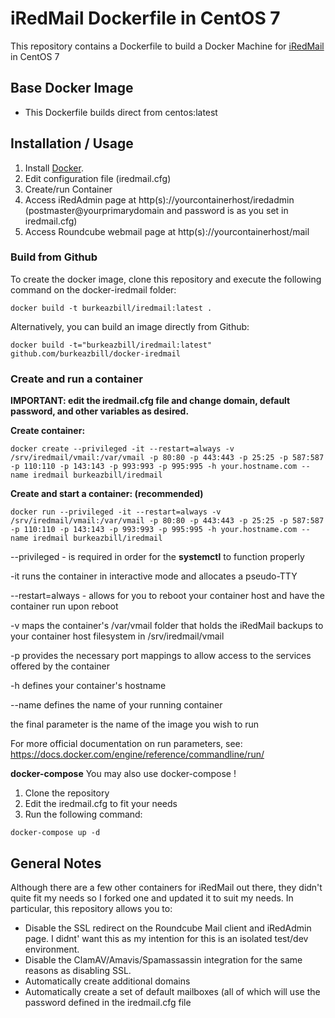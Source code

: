 # iRedMail Dockerfile in CentOS 7

This repository contains a Dockerfile to build a Docker Machine for [iRedMail](http://www.iredmail.org/) in CentOS 7

## Base Docker Image

* This Dockerfile builds direct from centos:latest

## Installation / Usage

1. Install [Docker](https://www.docker.com/).
2. Edit configuration file (iredmail.cfg)
3. Create/run Container
4. Access iRedAdmin page at http(s)://yourcontainerhost/iredadmin (postmaster@yourprimarydomain and password is as you set in iredmail.cfg)
5. Access Roundcube webmail page at http(s)://yourcontainerhost/mail

### Build from Github

To create the docker image, clone this repository and execute the following command on the docker-iredmail folder:

`docker build -t burkeazbill/iredmail:latest .`

Alternatively, you can build an image directly from Github:

`docker build -t="burkeazbill/iredmail:latest" github.com/burkeazbill/docker-iredmail`

### Create and run a container

**IMPORTANT: edit the iredmail.cfg file and change domain, default password, and other variables as desired.**

**Create container:**

``` docker create --privileged -it --restart=always -v /srv/iredmail/vmail:/var/vmail -p 80:80 -p 443:443 -p 25:25 -p 587:587 -p 110:110 -p 143:143 -p 993:993 -p 995:995 -h your.hostname.com --name iredmail burkeazbill/iredmail ```

**Create and start a container: (recommended)**

``` docker run --privileged -it --restart=always -v /srv/iredmail/vmail:/var/vmail -p 80:80 -p 443:443 -p 25:25 -p 587:587 -p 110:110 -p 143:143 -p 993:993 -p 995:995 -h your.hostname.com --name iredmail burkeazbill/iredmail ```

--privileged - is required in order for the **systemctl** to function properly

-it runs the container in interactive mode and allocates a pseudo-TTY

--restart=always - allows for you to reboot your container host and have the container run upon reboot

-v maps the container's /var/vmail folder that holds the iRedMail backups to your container host filesystem in /srv/iredmail/vmail

-p provides the necessary port mappings to allow access to the services offered by the container

-h defines your container's hostname

--name defines the name of your running container

the final parameter is the name of the image you wish to run

For more official documentation on run parameters, see: https://docs.docker.com/engine/reference/commandline/run/

**docker-compose**
You may also use docker-compose !
1. Clone the repository
2. Edit the iredmail.cfg to fit your needs
3. Run the following command:

```docker-compose up -d```

## General Notes

Although there are a few other containers for iRedMail out there, they didn't quite fit my needs so I forked one and updated it to suit my needs. In particular, this repository allows you to:
- Disable the SSL redirect on the Roundcube Mail client and iRedAdmin page. I didnt' want this as my intention for this is an isolated test/dev environment.
- Disable the ClamAV/Amavis/Spamassassin integration for the same reasons as disabling SSL.
- Automatically create additional domains
- Automatically create a set of default mailboxes (all of which will use the password defined in the iredmail.cfg file
